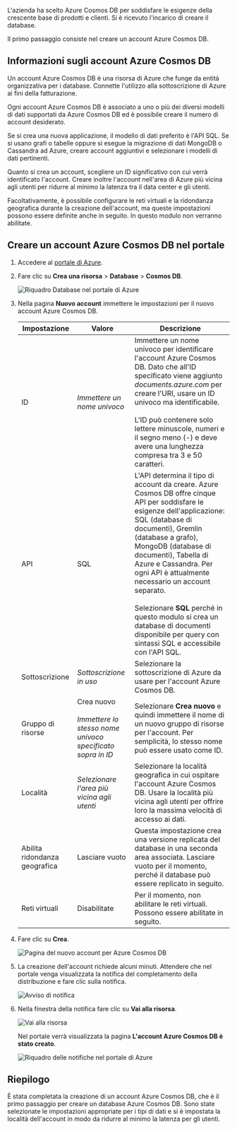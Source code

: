 L'azienda ha scelto Azure Cosmos DB per soddisfare le esigenze della crescente base di prodotti e clienti. Si è ricevuto l'incarico di creare il database.

Il primo passaggio consiste nel creare un account Azure Cosmos DB.

## <a name="what-is-an-azure-cosmos-db-account"></a>Informazioni sugli account Azure Cosmos DB

Un account Azure Cosmos DB è una risorsa di Azure che funge da entità organizzativa per i database. Connette l'utilizzo alla sottoscrizione di Azure ai fini della fatturazione.

Ogni account Azure Cosmos DB è associato a uno o più dei diversi modelli di dati supportati da Azure Cosmos DB ed è possibile creare il numero di account desiderato. 

Se si crea una nuova applicazione, il modello di dati preferito è l'API SQL. Se si usano grafi o tabelle oppure si esegue la migrazione di dati MongoDB o Cassandra ad Azure, creare account aggiuntivi e selezionare i modelli di dati pertinenti.

Quanto si crea un account, scegliere un ID significativo con cui verrà identificato l'account. Creare inoltre l'account nell'area di Azure più vicina agli utenti per ridurre al minimo la latenza tra il data center e gli utenti.

Facoltativamente, è possibile configurare le reti virtuali e la ridondanza geografica durante la creazione dell'account, ma queste impostazioni possono essere definite anche in seguito. In questo modulo non verranno abilitate.

## <a name="creating-an-azure-cosmos-db-account-in-the-portal"></a>Creare un account Azure Cosmos DB nel portale

1. Accedere al [portale di Azure](https://portal.azure.com?azure-portal=true).

1. Fare clic su **Crea una risorsa** > **Database** > **Cosmos DB**.
   
   ![Riquadro Database nel portale di Azure](../media-draft/2-create-nosql-db-databases-json-tutorial.png)

1. Nella pagina **Nuovo account** immettere le impostazioni per il nuovo account Azure Cosmos DB.
 
    Impostazione|Valore|Descrizione
    ---|---|---
    ID|*Immettere un nome univoco*|Immettere un nome univoco per identificare l'account Azure Cosmos DB. Dato che all'ID specificato viene aggiunto *documents.azure.com* per creare l'URI, usare un ID univoco ma identificabile.<br><br>L'ID può contenere solo lettere minuscole, numeri e il segno meno (-) e deve avere una lunghezza compresa tra 3 e 50 caratteri.
    API|SQL|L'API determina il tipo di account da creare. Azure Cosmos DB offre cinque API per soddisfare le esigenze dell'applicazione: SQL (database di documenti), Gremlin (database a grafo), MongoDB (database di documenti), Tabella di Azure e Cassandra. Per ogni API è attualmente necessario un account separato. <br><br>Selezionare **SQL** perché in questo modulo si crea un database di documenti disponibile per query con sintassi SQL e accessibile con l'API SQL.|
    Sottoscrizione|*Sottoscrizione in uso*|Selezionare la sottoscrizione di Azure da usare per l'account Azure Cosmos DB.
    Gruppo di risorse|Crea nuovo<br><br>*Immettere lo stesso nome univoco specificato sopra in ID*|Selezionare **Crea nuovo** e quindi immettere il nome di un nuovo gruppo di risorse per l'account. Per semplicità, lo stesso nome può essere usato come ID. 
    Località|*Selezionare l'area più vicina agli utenti*|Selezionare la località geografica in cui ospitare l'account Azure Cosmos DB. Usare la località più vicina agli utenti per offrire loro la massima velocità di accesso ai dati.
    Abilita ridondanza geografica| Lasciare vuoto | Questa impostazione crea una versione replicata del database in una seconda area associata. Lasciare vuoto per il momento, perché il database può essere replicato in seguito.
    Reti virtuali|Disabilitate|Per il momento, non abilitare le reti virtuali. Possono essere abilitate in seguito.

1. Fare clic su **Crea**.

    ![Pagina del nuovo account per Azure Cosmos DB](../media-draft/2-azure-cosmos-db-create-new-account.png)

1. La creazione dell'account richiede alcuni minuti. Attendere che nel portale venga visualizzata la notifica del completamento della distribuzione e fare clic sulla notifica. 

    ![Avviso di notifica](../media-draft/2-azure-cosmos-db-notification.png)

1. Nella finestra della notifica fare clic su **Vai alla risorsa**.

    ![Vai alla risorsa](../media-draft/2-azure-cosmos-db-go-to-resource.png)

    Nel portale verrà visualizzata la pagina **L'account Azure Cosmos DB è stato creato**.

    ![Riquadro delle notifiche nel portale di Azure](../media-draft/2-azure-cosmos-db-account-created.png)

## <a name="summary"></a>Riepilogo

È stata completata la creazione di un account Azure Cosmos DB, che è il primo passaggio per creare un database Azure Cosmos DB. Sono state selezionate le impostazioni appropriate per i tipi di dati e si è impostata la località dell'account in modo da ridurre al minimo la latenza per gli utenti.
